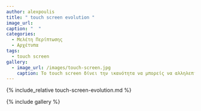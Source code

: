 ```yaml
---
author: alexpoulis
title: " touch screen evolution "
image_url: 
caption: "  "
categories:
  - Μελέτη Περίπτωσης
  - Αρχέτυπα
tags:
  - touch screen
gallery:
  - image_url: /images/touch-screen.jpg
    caption: Το touch screen δίνει την ικανότητα να μπορείς να αλληλεπιδράσεις με το ότι υπάρχει στην οθόνη απευθείας χωρίς την ανάγκη άλλης συσκευής εισόδου ή εξόδου, κάτι το οποίο είχε σημαντικό ρολό στην δημιουργία των smartphones όπως τα ξέρουμε καθώς πλέων δεν χρειαζόσουν παρά την οθόνη του κινητού σου για να εισάγεις πληροφορίες.
---
```


{% include_relative touch-screen-evolution.md %}

{% include gallery %}

